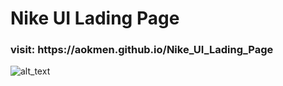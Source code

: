 # Nike UI Lading Page

<h3>visit: https://aokmen.github.io/Nike_UI_Lading_Page</h3>
<img alt="alt_text" src="./assets/gif.gif"/>

